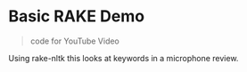 # Basic RAKE Demo

> code for YouTube Video

Using rake-nltk this looks at keywords in a microphone review.

